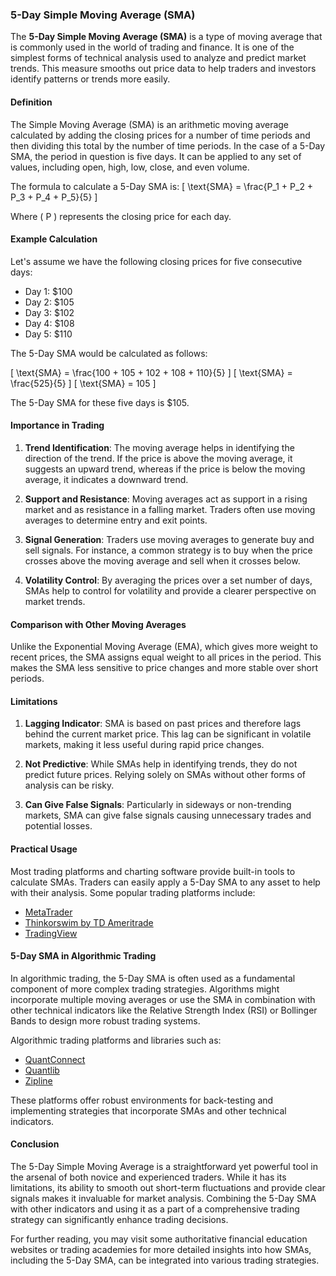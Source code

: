 ### 5-Day Simple Moving Average (SMA)

The **5-Day Simple Moving Average (SMA)** is a type of moving average that is commonly used in the world of trading and finance. It is one of the simplest forms of technical analysis used to analyze and predict market trends. This measure smooths out price data to help traders and investors identify patterns or trends more easily. 

#### Definition

The Simple Moving Average (SMA) is an arithmetic moving average calculated by adding the closing prices for a number of time periods and then dividing this total by the number of time periods. In the case of a 5-Day SMA, the period in question is five days. It can be applied to any set of values, including open, high, low, close, and even volume. 

The formula to calculate a 5-Day SMA is:
\[ \text{SMA} = \frac{P_1 + P_2 + P_3 + P_4 + P_5}{5} \]

Where \( P \) represents the closing price for each day.

#### Example Calculation

Let's assume we have the following closing prices for five consecutive days:

- Day 1: $100
- Day 2: $105
- Day 3: $102
- Day 4: $108
- Day 5: $110

The 5-Day SMA would be calculated as follows:

\[ \text{SMA} = \frac{100 + 105 + 102 + 108 + 110}{5} \]
\[ \text{SMA} = \frac{525}{5} \]
\[ \text{SMA} = 105 \]

The 5-Day SMA for these five days is $105.

#### Importance in Trading

1. **Trend Identification**: The moving average helps in identifying the direction of the trend. If the price is above the moving average, it suggests an upward trend, whereas if the price is below the moving average, it indicates a downward trend.

2. **Support and Resistance**: Moving averages act as support in a rising market and as resistance in a falling market. Traders often use moving averages to determine entry and exit points.

3. **Signal Generation**: Traders use moving averages to generate buy and sell signals. For instance, a common strategy is to buy when the price crosses above the moving average and sell when it crosses below.

4. **Volatility Control**: By averaging the prices over a set number of days, SMAs help to control for volatility and provide a clearer perspective on market trends.

#### Comparison with Other Moving Averages

Unlike the Exponential Moving Average (EMA), which gives more weight to recent prices, the SMA assigns equal weight to all prices in the period. This makes the SMA less sensitive to price changes and more stable over short periods.

#### Limitations

1. **Lagging Indicator**: SMA is based on past prices and therefore lags behind the current market price. This lag can be significant in volatile markets, making it less useful during rapid price changes. 

2. **Not Predictive**: While SMAs help in identifying trends, they do not predict future prices. Relying solely on SMAs without other forms of analysis can be risky.

3. **Can Give False Signals**: Particularly in sideways or non-trending markets, SMA can give false signals causing unnecessary trades and potential losses.

#### Practical Usage

Most trading platforms and charting software provide built-in tools to calculate SMAs. Traders can easily apply a 5-Day SMA to any asset to help with their analysis. Some popular trading platforms include:

- [MetaTrader](https://www.metatrader4.com)
- [Thinkorswim by TD Ameritrade](https://www.tdameritrade.com/tools-and-platforms/thinkorswim.page)
- [TradingView](https://www.tradingview.com)

#### 5-Day SMA in Algorithmic Trading

In algorithmic trading, the 5-Day SMA is often used as a fundamental component of more complex trading strategies. Algorithms might incorporate multiple moving averages or use the SMA in combination with other technical indicators like the Relative Strength Index (RSI) or Bollinger Bands to design more robust trading systems. 

Algorithmic trading platforms and libraries such as:

- [QuantConnect](https://www.quantconnect.com)
- [Quantlib](https://www.quantlib.org)
- [Zipline](https://www.zipline.io)

These platforms offer robust environments for back-testing and implementing strategies that incorporate SMAs and other technical indicators.

#### Conclusion

The 5-Day Simple Moving Average is a straightforward yet powerful tool in the arsenal of both novice and experienced traders. While it has its limitations, its ability to smooth out short-term fluctuations and provide clear signals makes it invaluable for market analysis. Combining the 5-Day SMA with other indicators and using it as a part of a comprehensive trading strategy can significantly enhance trading decisions.

For further reading, you may visit some authoritative financial education websites or trading academies for more detailed insights into how SMAs, including the 5-Day SMA, can be integrated into various trading strategies.

